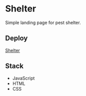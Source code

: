 # Shelter

Simple landing page for pest shelter.

## Deploy

[Shelter](https://carphatiansnake.github.io/shelter/)

## Stack

- JavaScript
- HTML
- CSS
